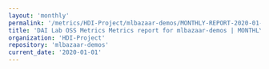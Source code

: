 ```yaml
---
layout: 'monthly'
permalink: '/metrics/HDI-Project/mlbazaar-demos/MONTHLY-REPORT-2020-01-01/'
title: 'DAI Lab OSS Metrics Metrics report for mlbazaar-demos | MONTHLY-REPORT-2020-01-01'
organization: 'HDI-Project'
repository: 'mlbazaar-demos'
current_date: '2020-01-01'
---
```

